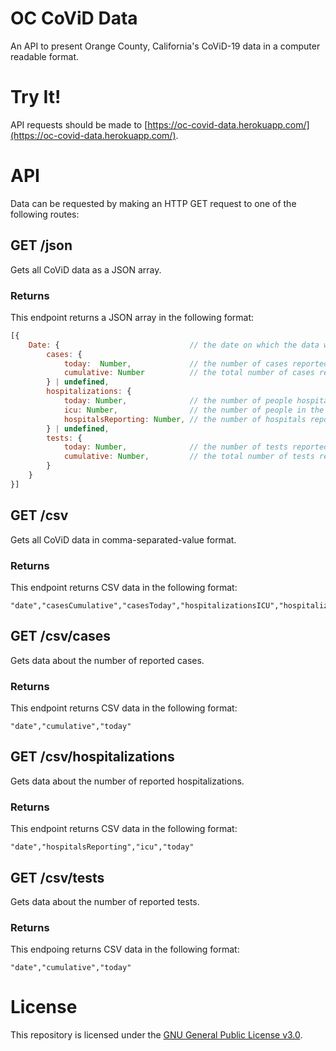 # OC CoViD Data
An API to present Orange County, California's CoViD-19 data in a computer readable format.

# Try It!
API requests should be made to [https://oc-covid-data.herokuapp.com/](https://oc-covid-data.herokuapp.com/).

# API
Data can be requested by making an HTTP GET request to one of the following routes:

## GET /json
Gets all CoViD data as a JSON array.

### Returns
This endpoint returns a JSON array in the following format:

```javascript
[{
	Date: {                             // the date on which the data were reported
		cases: {
			today: 	Number,             // the number of cases reported on this date
			cumulative:	Number          // the total number of cases reported by this date
		} | undefined,
		hospitalizations: {
			today: Number,              // the number of people hospitalized on this date
			icu: Number,                // the number of people in the ICU on this date
			hospitalsReporting: Number, // the number of hospitals reporting data
		} | undefined,
		tests: {
			today: Number,              // the number of tests reported on this date
			cumulative: Number,         // the total number of tests reported by this date
		}
	}
}]
```

## GET /csv
Gets all CoViD data in comma-separated-value format.

### Returns
This endpoint returns CSV data in the following format:

```csv
"date","casesCumulative","casesToday","hospitalizationsICU","hospitalizationsReporting","hospitalizationsToday","testsCumulative","testsToday"
```

## GET /csv/cases
Gets data about the number of reported cases.

### Returns

This endpoint returns CSV data in the following format:

```csv
"date","cumulative","today"
```

## GET /csv/hospitalizations
Gets data about the number of reported hospitalizations.

### Returns
This endpoint returns CSV data in the following format:
```csv
"date","hospitalsReporting","icu","today"
```

## GET /csv/tests
Gets data about the number of reported tests.

### Returns
This endpoing returns CSV data in the following format:
```csv
"date","cumulative","today"
```

# License
This repository is licensed under the [GNU General Public License v3.0](https://github.com/avielmenter/oc-covid-data/blob/master/LICENSE).

